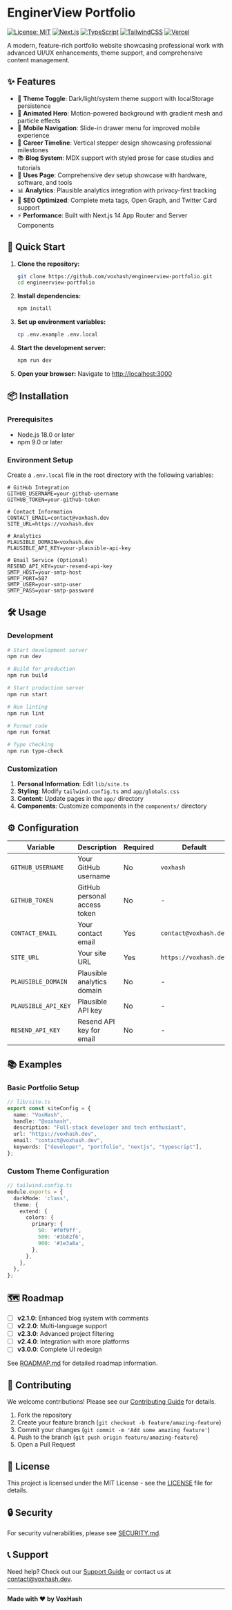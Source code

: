 # EnginerView Portfolio

[![License: MIT](https://img.shields.io/badge/License-MIT-yellow.svg)](https://opensource.org/licenses/MIT)
[![Next.js](https://img.shields.io/badge/Next.js-14-black)](https://nextjs.org/)
[![TypeScript](https://img.shields.io/badge/TypeScript-5.0-blue)](https://www.typescriptlang.org/)
[![TailwindCSS](https://img.shields.io/badge/TailwindCSS-3.0-38B2AC)](https://tailwindcss.com/)
[![Vercel](https://img.shields.io/badge/Deployed%20on-Vercel-black)](https://vercel.com/)

A modern, feature-rich portfolio website showcasing professional work with advanced UI/UX enhancements, theme support, and comprehensive content management.

## ✨ Features

- 🎨 **Theme Toggle**: Dark/light/system theme support with localStorage persistence
- 🚀 **Animated Hero**: Motion-powered background with gradient mesh and particle effects
- 📱 **Mobile Navigation**: Slide-in drawer menu for improved mobile experience
- 💼 **Career Timeline**: Vertical stepper design showcasing professional milestones
- 📚 **Blog System**: MDX support with styled prose for case studies and tutorials
- 🔧 **Uses Page**: Comprehensive dev setup showcase with hardware, software, and tools
- 📊 **Analytics**: Plausible analytics integration with privacy-first tracking
- 🎯 **SEO Optimized**: Complete meta tags, Open Graph, and Twitter Card support
- ⚡ **Performance**: Built with Next.js 14 App Router and Server Components

## 🚀 Quick Start

1. **Clone the repository:**
   ```bash
   git clone https://github.com/voxhash/engineerview-portfolio.git
   cd engineerview-portfolio
   ```

2. **Install dependencies:**
   ```bash
   npm install
   ```

3. **Set up environment variables:**
   ```bash
   cp .env.example .env.local
   ```

4. **Start the development server:**
   ```bash
   npm run dev
   ```

5. **Open your browser:**
   Navigate to [http://localhost:3000](http://localhost:3000)

## 📦 Installation

### Prerequisites

- Node.js 18.0 or later
- npm 9.0 or later

### Environment Setup

Create a `.env.local` file in the root directory with the following variables:

```env
# GitHub Integration
GITHUB_USERNAME=your-github-username
GITHUB_TOKEN=your-github-token

# Contact Information
CONTACT_EMAIL=contact@voxhash.dev
SITE_URL=https://voxhash.dev

# Analytics
PLAUSIBLE_DOMAIN=voxhash.dev
PLAUSIBLE_API_KEY=your-plausible-api-key

# Email Service (Optional)
RESEND_API_KEY=your-resend-api-key
SMTP_HOST=your-smtp-host
SMTP_PORT=587
SMTP_USER=your-smtp-user
SMTP_PASS=your-smtp-password
```

## 🛠️ Usage

### Development

```bash
# Start development server
npm run dev

# Build for production
npm run build

# Start production server
npm run start

# Run linting
npm run lint

# Format code
npm run format

# Type checking
npm run type-check
```

### Customization

1. **Personal Information**: Edit `lib/site.ts`
2. **Styling**: Modify `tailwind.config.ts` and `app/globals.css`
3. **Content**: Update pages in the `app/` directory
4. **Components**: Customize components in the `components/` directory

## ⚙️ Configuration

| Variable | Description | Required | Default |
|----------|-------------|----------|---------|
| `GITHUB_USERNAME` | Your GitHub username | No | `voxhash` |
| `GITHUB_TOKEN` | GitHub personal access token | No | - |
| `CONTACT_EMAIL` | Your contact email | Yes | `contact@voxhash.dev` |
| `SITE_URL` | Your site URL | Yes | `https://voxhash.dev` |
| `PLAUSIBLE_DOMAIN` | Plausible analytics domain | No | - |
| `PLAUSIBLE_API_KEY` | Plausible API key | No | - |
| `RESEND_API_KEY` | Resend API key for email | No | - |

## 📚 Examples

### Basic Portfolio Setup

```typescript
// lib/site.ts
export const siteConfig = {
  name: "VoxHash",
  handle: "@voxhash",
  description: "Full-stack developer and tech enthusiast",
  url: "https://voxhash.dev",
  email: "contact@voxhash.dev",
  keywords: ["developer", "portfolio", "nextjs", "typescript"],
};
```

### Custom Theme Configuration

```typescript
// tailwind.config.ts
module.exports = {
  darkMode: 'class',
  theme: {
    extend: {
      colors: {
        primary: {
          50: '#f0f9ff',
          500: '#3b82f6',
          900: '#1e3a8a',
        },
      },
    },
  },
};
```

## 🗺️ Roadmap

- [ ] **v2.1.0**: Enhanced blog system with comments
- [ ] **v2.2.0**: Multi-language support
- [ ] **v2.3.0**: Advanced project filtering
- [ ] **v2.4.0**: Integration with more platforms
- [ ] **v3.0.0**: Complete UI redesign

See [ROADMAP.md](ROADMAP.md) for detailed roadmap information.

## 🤝 Contributing

We welcome contributions! Please see our [Contributing Guide](CONTRIBUTING.md) for details.

1. Fork the repository
2. Create your feature branch (`git checkout -b feature/amazing-feature`)
3. Commit your changes (`git commit -m 'Add some amazing feature'`)
4. Push to the branch (`git push origin feature/amazing-feature`)
5. Open a Pull Request

## 📄 License

This project is licensed under the MIT License - see the [LICENSE](LICENSE) file for details.

## 🔒 Security

For security vulnerabilities, please see [SECURITY.md](SECURITY.md).

## 📞 Support

Need help? Check out our [Support Guide](SUPPORT.md) or contact us at contact@voxhash.dev.

---

**Made with ❤️ by VoxHash**
